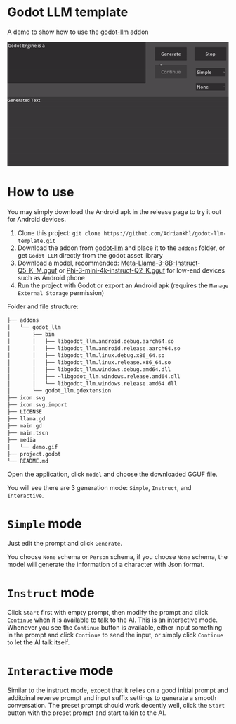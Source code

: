 # Godot LLM template
A demo to show how to use the [godot-llm](https://github.com/Adriankhl/godot-llm) addon

![](./media/demo.gif)

# How to use
You may simply download the Android apk in the release page to try it out for Android devices.

1. Clone this project: `git clone https://github.com/Adriankhl/godot-llm-template.git`
2. Download the addon from [godot-llm](https://github.com/Adriankhl/godot-llm) and place it to the `addons` folder, or get `Godot LLM` directly from the godot asset library
3. Download a model, recommended: [Meta-Llama-3-8B-Instruct-Q5_K_M.gguf](https://huggingface.co/lmstudio-community/Meta-Llama-3-8B-Instruct-GGUF/tree/main) or [Phi-3-mini-4k-instruct-Q2_K.gguf](https://huggingface.co/bartowski/Phi-3-mini-4k-instruct-GGUF/tree/main) for low-end devices such as Android phone
4. Run the project with Godot or export an Android apk (requires the `Manage External Storage` permission)

Folder and file structure:
```
├── addons
│   └── godot_llm
│       ├── bin
│       │   ├── libgodot_llm.android.debug.aarch64.so
│       │   ├── libgodot_llm.android.release.aarch64.so
│       │   ├── libgodot_llm.linux.debug.x86_64.so
│       │   ├── libgodot_llm.linux.release.x86_64.so
│       │   ├── libgodot_llm.windows.debug.amd64.dll
│       │   ├── ~libgodot_llm.windows.release.amd64.dll
│       │   └── libgodot_llm.windows.release.amd64.dll
│       └── godot_llm.gdextension
├── icon.svg
├── icon.svg.import
├── LICENSE
├── llama.gd
├── main.gd
├── main.tscn
├── media
│   └── demo.gif
├── project.godot
└── README.md
```

Open the application, click `model` and choose the downloaded GGUF file.

You will see there are 3 generation mode: `Simple`, `Instruct`, and `Interactive`. 

# `Simple` mode
Just edit the prompt and click `Generate`.

You choose `None` schema or `Person` schema, if you choose `None` schema, the model will generate the information of a character with Json format.

# `Instruct` mode
Click `Start` first with empty prompt, then modify the prompt and click `Continue` when it is available to talk to the AI. This is an interactive mode. Whenever you see the `Continue` button is available, either input something in the prompt and click `Continue` to send the input, or simply click `Continue` to let the AI talk itself.

# `Interactive` mode
Similar to the instruct mode, except that it relies on a good initial prompt and additoinal reverse prompt and input suffix settings to generate a smooth conversation. The preset prompt should work decently well, click the `Start` button with the preset prompt and start talkin to the AI.
